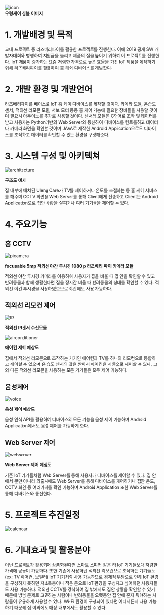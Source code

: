 ![icon](./images/icon.png)  
**우렁케어 심볼 이미지**

# 1. 개발배경 및 목적  
교내 프로젝트 중 라즈베리파이를 활용한 프로젝트를 진행한다. 이에 2019 공개 SW 개발자대회와 병행하여 지원금을 늘리고 제품의 질을 높이기 위하여 이 프로젝트를 진행한다. 
IoT 제품이 증가하는 요즘 저렴한 가격으로 높은 효율을 가진 IoT 제품을 제작하기 위해 라즈베리파이를 활용하여 홈 케어 디바이스를 개발한다. 

# 2. 개발 환경 및 개발언어  
라즈베리파이를 베이스로 IoT 홈 케어 디바이스를 제작할 것이다. 카메라 모듈, 온습도 센서, 적외선 리모콘 모듈, 서보 모터 등등 홈 케어 기능에 필요한 장비들을 사용할 것이며 필요시 아두이노를 추가로 사용할 것이다.
센서와 모듈은 C언어로 조작 및 데이터를 받고 사용자는 Python기반의 Web Server와 통신하여 디바이스를 컨트롤하고 데이터나 카메라 화면을 확인할 것이며 JAVA로 제작한 Android Application으로도 디바이스를 조작하고 데이터를 확인할 수 있는 환경을 구성해준다.  

# 3. 시스템 구성 및 아키텍쳐  

![architecture](./images/architecture.png)  

**구조도 예시**

집 내부에 배치된 Uleng Care가 TV를 제어하거나 온도를 조절하는 등 홈 케어 서비스를 해주며 CCTV 화면을 Web Server를 통해 Client에게 전송하고 Client는 Android Application으로 집안 상황을 살피거나 여러 기기들을 제어할 수 있다.  

# 4. 주요기능  

## 홈 CCTV  

![picamera](./images/picamera.jpg)

**focusable 5mp 적외선 야간 투시경 1080 p 라즈베리 파이 카메라 모듈**


적외선 야간 투시경 카메라를 이용하여 사용자가 집을 비울 때 집 안을 확인할 수 있고 반려동물과 함께 생활한다면 집을 장시간 비울 때 반려동물의 상태를 확인할 수 있다.
적외선 야간 투시경을 사용하였으므로 야간에도 사용 가능하다.  

## 적외선 리모컨 제어  
![IR](./images/IR.png)  

**적외선 IR센서 수신모듈**

![airconditioner](./images/airconditioner.png) 

**에어컨 제어 예상도**

집에서 적외선 리모콘으로 조작하는 기기인 에어컨과 TV를 하나의 리모컨으로 통합하고 제어할 수 있으며 온 습도 센서의 값을 받아서 에어컨을 자동으로 제어할 수 있다.
그 외 다른 적외선 리모콘을 사용하는 모든 기기들은 모두 제어 가능하다.  

## 음성제어  

![voice](./images/voice.jpg)  

**음성 제어 예상도**

음성 인식 API를 활용하여 디바이스의 모든 기능을 음성 제어 가능하며 Android Application에서도 음성 제어를 가능하게 한다.  

## Web Server 제어  

![webserver](./images/webserver.png)  

**Web Server 제어 예상도**

기존 IoT 기기들처럼 Web Server를 통해 사용자가 디바이스를 제어할 수 있다. 집 안에서 뿐만 아니라 외출시에도 Web Server를 통해 디바이스를 제어하거나 집안 온도, CCTV 화면 등 여러가지를 확인 가능하며 Android Application 또한 Web Server를 통해 디바이스와 통신한다.  

# 5. 프로젝트 추진일정  

![calendar](./images/calendar.png)  

# 6. 기대효과 및 활용분야  
이번 프로젝트가 활용되어 상품화된다면 스마트 스피커 같은 타 IoT 기기들보다 저렴한 가격에 공급이 가능하다. 또한 기존에 사용하던 적외선 리모컨으로 조작하는 기기들도(ex: TV 에어컨, 보일러) IoT 기기처럼 사용 가능하므로 경제적 부담으로 인해 IoT 환경을 구성하지 못하던 저소득층이나 적은 돈으로 IoT 환경을 구성하고 싶어하던 사용자들도 사용 가능하다.
적외선 CCTV를 장착하여 집 밖에서도 집안 상황을 확인할 수 있기 때문에 방범 문제로 고민하는 사람이나 반려동물을 오랫동안 집 안에 혼자 둬야하는 사람들이 유용하게 사용할 수 있다. 
Wi-Fi 환경이 구성되어 있다면 어디서든지 사용 가능하기 때문에 집 이외에도 매장 내부에서도 활용할 수 있다.







